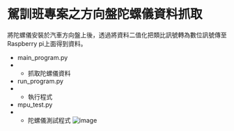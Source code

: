# 駕訓班專案之方向盤陀螺儀資料抓取
將陀螺儀安裝於汽車方向盤上後，透過將資料二值化把類比訊號轉為數位訊號傳至Raspberry pi上面得到資料。
* main_program.py
* * 抓取陀螺儀資料
* run_program.py
* * 執行程式
* mpu_test.py
* * 陀螺儀測試程式
![image](https://user-images.githubusercontent.com/109200788/178664312-10fd53c9-d686-4def-bf62-07cff116f0cd.png)
